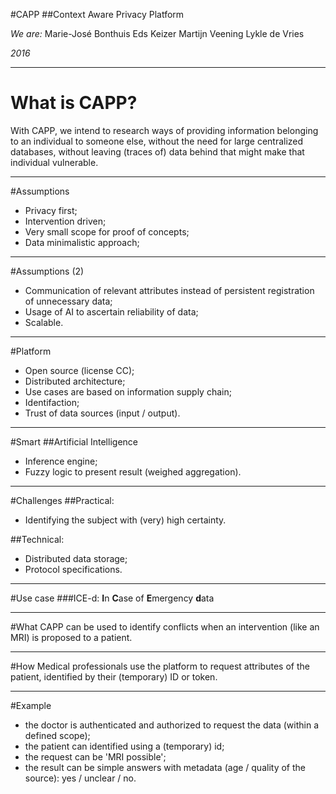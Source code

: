 #CAPP
##Context Aware Privacy Platform

*We are:*
Marie-José Bonthuis
Eds Keizer
Martijn Veening
Lykle de Vries

*2016*

---

# What is CAPP?
With CAPP, we intend to research ways of providing information belonging to an individual to someone else, without the need for large centralized databases, without leaving (traces of) data behind that might make that individual vulnerable.

---

#Assumptions
- Privacy first;
- Intervention driven;
- Very small scope for proof of concepts;
- Data minimalistic approach;

---

#Assumptions (2)

- Communication of relevant attributes instead of persistent registration of unnecessary data;
- Usage of AI  to ascertain reliability of data;
- Scalable.

---

#Platform

- Open source (license CC);
- Distributed architecture;
- Use cases are based on information supply chain;
- Identifaction;
- Trust of data sources (input / output).

---

#Smart
##Artificial Intelligence
- Inference engine;
- Fuzzy logic to present result (weighed aggregation).

---

#Challenges
##Practical:

- Identifying the subject with (very) high certainty.

##Technical:

- Distributed data storage;
- Protocol specifications.

---

#Use case
###ICE-d: **I**n **C**ase of **E**mergency **d**ata

---

#What
CAPP can be used to identify conflicts when an intervention (like an MRI) is proposed to a patient.

---

#How
Medical professionals use the platform to request attributes of the patient, identified by their (temporary) ID or token.

---

#Example

  - the doctor is authenticated and authorized to request the data (within a defined scope);
  - the patient can identified using a (temporary) id;
  - the request can be 'MRI possible';
  - the result can be simple answers with metadata (age / quality of the source): yes / unclear / no.

